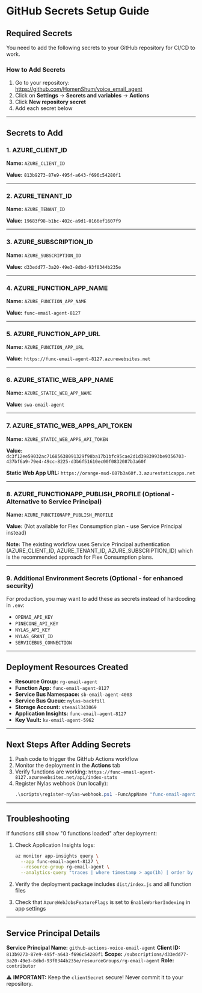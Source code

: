 # GitHub Secrets Setup Guide

## Required Secrets

You need to add the following secrets to your GitHub repository for CI/CD to work.

### How to Add Secrets

1. Go to your repository: https://github.com/HomenShum/voice_email_agent
2. Click on **Settings** → **Secrets and variables** → **Actions**
3. Click **New repository secret**
4. Add each secret below

---

## Secrets to Add

### 1. AZURE_CLIENT_ID

**Name:** `AZURE_CLIENT_ID`

**Value:** `813b9273-87e9-495f-a643-f696c54280f1`

---

### 2. AZURE_TENANT_ID

**Name:** `AZURE_TENANT_ID`

**Value:** `19683f98-b1bc-402c-a9d1-0166ef1607f9`

---

### 3. AZURE_SUBSCRIPTION_ID

**Name:** `AZURE_SUBSCRIPTION_ID`

**Value:** `d33edd77-3a20-49e3-8dbd-93f0344b235e`

---

### 4. AZURE_FUNCTION_APP_NAME

**Name:** `AZURE_FUNCTION_APP_NAME`

**Value:** `func-email-agent-8127`

---

### 5. AZURE_FUNCTION_APP_URL

**Name:** `AZURE_FUNCTION_APP_URL`

**Value:** `https://func-email-agent-8127.azurewebsites.net`

---

### 6. AZURE_STATIC_WEB_APP_NAME

**Name:** `AZURE_STATIC_WEB_APP_NAME`

**Value:** `swa-email-agent`

---

### 7. AZURE_STATIC_WEB_APPS_API_TOKEN

**Name:** `AZURE_STATIC_WEB_APPS_API_TOKEN`

**Value:** `dc3f12ee59032ac71685638091329f98ba17b1bfc95cae2d1d3983993be9356703-437bf6a9-79e4-49cc-8225-d3b6f51610ec00f0832087b3a60f`

**Static Web App URL:** `https://orange-mud-087b3a60f.3.azurestaticapps.net`

---

### 8. AZURE_FUNCTIONAPP_PUBLISH_PROFILE (Optional - Alternative to Service Principal)

**Name:** `AZURE_FUNCTIONAPP_PUBLISH_PROFILE`

**Value:** (Not available for Flex Consumption plan - use Service Principal instead)

**Note:** The existing workflow uses Service Principal authentication (AZURE_CLIENT_ID, AZURE_TENANT_ID, AZURE_SUBSCRIPTION_ID) which is the recommended approach for Flex Consumption plans.

---

### 9. Additional Environment Secrets (Optional - for enhanced security)

For production, you may want to add these as secrets instead of hardcoding in `.env`:

- `OPENAI_API_KEY`
- `PINECONE_API_KEY`
- `NYLAS_API_KEY`
- `NYLAS_GRANT_ID`
- `SERVICEBUS_CONNECTION`

---

## Deployment Resources Created

- **Resource Group:** `rg-email-agent`
- **Function App:** `func-email-agent-8127`
- **Service Bus Namespace:** `sb-email-agent-4003`
- **Service Bus Queue:** `nylas-backfill`
- **Storage Account:** `stemail343069`
- **Application Insights:** `func-email-agent-8127`
- **Key Vault:** `kv-email-agent-5962`

---

## Next Steps After Adding Secrets

1. Push code to trigger the GitHub Actions workflow
2. Monitor the deployment in the **Actions** tab
3. Verify functions are working: `https://func-email-agent-8127.azurewebsites.net/api/index-stats`
4. Register Nylas webhook (run locally):
   ```powershell
   .\scripts\register-nylas-webhook.ps1 -FuncAppName "func-email-agent-8127"
   ```

---

## Troubleshooting

If functions still show "0 functions loaded" after deployment:

1. Check Application Insights logs:
   ```bash
   az monitor app-insights query \
     --app func-email-agent-8127 \
     --resource-group rg-email-agent \
     --analytics-query "traces | where timestamp > ago(1h) | order by timestamp desc | take 50"
   ```

2. Verify the deployment package includes `dist/index.js` and all function files

3. Check that `AzureWebJobsFeatureFlags` is set to `EnableWorkerIndexing` in app settings

---

## Service Principal Details

**Service Principal Name:** `github-actions-voice-email-agent`
**Client ID:** `813b9273-87e9-495f-a643-f696c54280f1`
**Scope:** `/subscriptions/d33edd77-3a20-49e3-8dbd-93f0344b235e/resourceGroups/rg-email-agent`
**Role:** `contributor`

⚠️ **IMPORTANT:** Keep the `clientSecret` secure! Never commit it to your repository.

